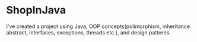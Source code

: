 # ShopInJava
I've created a project using Java, OOP concepts(polimorphism, inheritance. abstract, interfaces, exceptions, threads etc.), and design patterns. 
